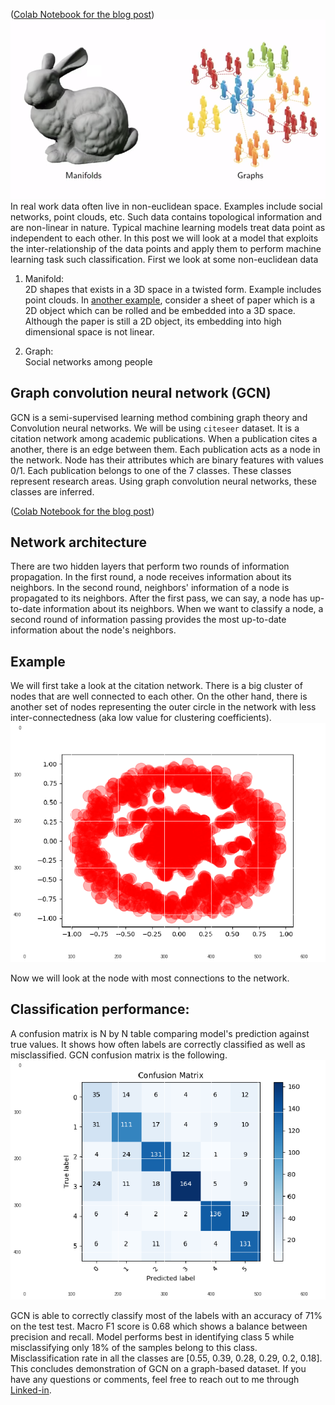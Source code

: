 ([Colab Notebook for the blog post](https://colab.research.google.com/drive/1ZdAud95PK8nKp8eHjQk9WI8ypGyZAFG5))
![Data in non-Euclidean space](/images/manifold.png)
In real work data often live in non-euclidean space. Examples include social networks, point clouds, etc. Such data contains topological information and are non-linear in nature. Typical machine learning models treat data point as independent to each other. In this post we will look at a model that exploits the inter-relationship of the data points and apply them to perform machine learning task such classification. First we look at some non-euclidean data 

1. Manifold:  
2D shapes that exists in a 3D space in a twisted form. Example includes point clouds. In [another example](https://jakevdp.github.io/PythonDataScienceHandbook/05.10-manifold-learning.html), consider a sheet of paper which is a 2D object which can be rolled and be embedded into a 3D space. Although the paper is still a 2D object, its embedding into high dimensional space is not linear.

2. Graph:  
Social networks among people

## Graph convolution neural network (GCN)
GCN is a semi-supervised learning method combining graph theory and Convolution neural networks. We will be using `citeseer` dataset. It is a citation network among academic publications. When a publication cites a another, there is an edge between them. Each publication acts as a node in the network. Node has their attributes which are binary features with values 0/1. Each publication belongs to one of the 7 classes. These classes represent research areas. Using graph convolution neural networks, these classes are inferred.   

([Colab Notebook for the blog post](https://colab.research.google.com/drive/1ZdAud95PK8nKp8eHjQk9WI8ypGyZAFG5))

## Network architecture
There are two hidden layers that perform two rounds of information propagation. In the first round, a node receives information about its neighbors. In the second round, neighbors' information of a node is propagated to its neighbors. After the first pass, we can say, a node has up-to-date information about its neighbors. When we want to classify a node, a second round of information passing provides the most up-to-date information about the node's neighbors. 

## Example
We will first take a look at the citation network. There is a big cluster of nodes that are well connected to each other. On the other hand, there is another set of nodes representing the outer circle in the network with less inter-connectedness (aka low value for clustering coefficients).  
![citeseer_network](/images/citeseer_network.png)

Now we will look at the node with most connections to the network. 

## Classification performance:
A confusion matrix is N by N table comparing model's prediction against true values. It shows how often labels are correctly classified as well as misclassified. GCN confusion matrix is the following. 
![citeseer_network](/images/confusion_matrix.png)

GCN is able to correctly classify most of the labels with an accuracy of 71% on the test test. Macro F1 score is 0.68 which shows a balance between precision and recall. Model performs best in identifying class 5 while misclassifying only 18% of the samples belong to this class. Misclassification rate in all the classes are [0.55, 0.39, 0.28, 0.29, 0.2, 0.18].  
This concludes demonstration of GCN on a graph-based dataset. If you have any questions or comments, feel free to reach out to me  through [Linked-in](https://www.linkedin.com/in/monir1/).  
